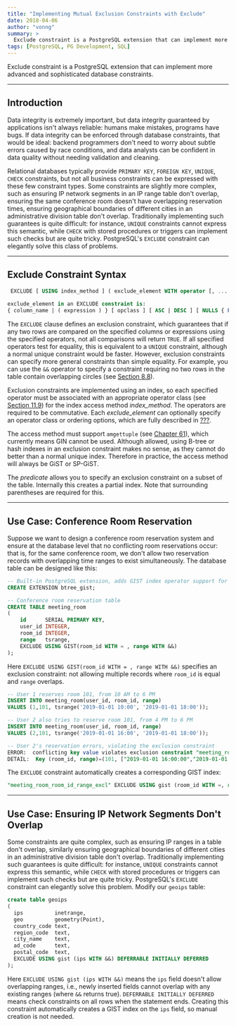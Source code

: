 ```yaml
---
title: "Implementing Mutual Exclusion Constraints with Exclude"
date: 2018-04-06
author: "vonng"
summary: >
  Exclude constraint is a PostgreSQL extension that can implement more advanced and sophisticated database constraints.
tags: [PostgreSQL, PG Development, SQL]
---
```


Exclude constraint is a PostgreSQL extension that can implement more advanced and sophisticated database constraints.

-----------

## Introduction

Data integrity is extremely important, but data integrity guaranteed by applications isn't always reliable: humans make mistakes, programs have bugs. If data integrity can be enforced through database constraints, that would be ideal: backend programmers don't need to worry about subtle errors caused by race conditions, and data analysts can be confident in data quality without needing validation and cleaning.

Relational databases typically provide `PRIMARY KEY`, `FOREIGN KEY`, `UNIQUE`, `CHECK` constraints, but not all business constraints can be expressed with these few constraint types. Some constraints are slightly more complex, such as ensuring IP network segments in an IP range table don't overlap, ensuring the same conference room doesn't have overlapping reservation times, ensuring geographical boundaries of different cities in an administrative division table don't overlap. Traditionally implementing such guarantees is quite difficult: for instance, `UNIQUE` constraints cannot express this semantic, while `CHECK` with stored procedures or triggers can implement such checks but are quite tricky. PostgreSQL's `EXCLUDE` constraint can elegantly solve this class of problems.

-----------

## Exclude Constraint Syntax

```sql
 EXCLUDE [ USING index_method ] ( exclude_element WITH operator [, ... ] ) index_parameters [ WHERE ( predicate ) ] |
 
exclude_element in an EXCLUDE constraint is:
{ column_name | ( expression ) } [ opclass ] [ ASC | DESC ] [ NULLS { FIRST | LAST } ]
```

The `EXCLUDE` clause defines an exclusion constraint, which guarantees that if any two rows are compared on the specified columns or expressions using the specified operators, not all comparisons will return `TRUE`. If all specified operators test for equality, this is equivalent to a `UNIQUE` constraint, although a normal unique constraint would be faster. However, exclusion constraints can specify more general constraints than simple equality. For example, you can use the `&&` operator to specify a constraint requiring no two rows in the table contain overlapping circles (see [Section 8.8](http://www.postgres.cn/docs/11/datatype-geometric.html)).

Exclusion constraints are implemented using an index, so each specified operator must be associated with an appropriate operator class (see [Section 11.9](http://www.postgres.cn/docs/11/indexes-opclass.html)) for the index access method *index_method*. The operators are required to be commutative. Each *exclude_element* can optionally specify an operator class or ordering options, which are fully described in [???](http://www.postgres.cn/docs/11/SQL-CREATETABLE.html).

The access method must support `amgettuple` (see [Chapter 61](http://www.postgres.cn/docs/11/indexam.html)), which currently means GIN cannot be used. Although allowed, using B-tree or hash indexes in an exclusion constraint makes no sense, as they cannot do better than a normal unique index. Therefore in practice, the access method will always be GiST or SP-GiST.

The *predicate* allows you to specify an exclusion constraint on a subset of the table. Internally this creates a partial index. Note that surrounding parentheses are required for this.

-------------

## Use Case: Conference Room Reservation

Suppose we want to design a conference room reservation system and ensure at the database level that no conflicting room reservations occur: that is, for the same conference room, we don't allow two reservation records with overlapping time ranges to exist simultaneously. The database table can be designed like this:

```sql
-- Built-in PostgreSQL extension, adds GIST index operator support for common types
CREATE EXTENSION btree_gist;

-- Conference room reservation table
CREATE TABLE meeting_room
(
    id      SERIAL PRIMARY KEY,
    user_id INTEGER,
    room_id INTEGER,
    range   tsrange,
    EXCLUDE USING GIST(room_id WITH = , range WITH &&)
);
```

Here `EXCLUDE USING GIST(room_id WITH = , range WITH &&)` specifies an exclusion constraint: not allowing multiple records where `room_id` is equal and `range` overlaps.

```sql
-- User 1 reserves room 101, from 10 AM to 6 PM
INSERT INTO meeting_room(user_id, room_id, range) 
VALUES (1,101, tsrange('2019-01-01 10:00', '2019-01-01 18:00'));

-- User 2 also tries to reserve room 101, from 4 PM to 6 PM
INSERT INTO meeting_room(user_id, room_id, range) 
VALUES (2,101, tsrange('2019-01-01 16:00', '2019-01-01 18:00'));

-- User 2's reservation errors, violating the exclusion constraint
ERROR:  conflicting key value violates exclusion constraint "meeting_room_room_id_range_excl"
DETAIL:  Key (room_id, range)=(101, ["2019-01-01 16:00:00","2019-01-01 18:00:00")) conflicts with existing key (room_id, range)=(101, ["2019-01-01 10:00:00","2019-01-01 18:00:00")).
```

The `EXCLUDE` constraint automatically creates a corresponding GIST index:

```sql
"meeting_room_room_id_range_excl" EXCLUDE USING gist (room_id WITH =, range WITH &&)
```

------------

## Use Case: Ensuring IP Network Segments Don't Overlap

Some constraints are quite complex, such as ensuring IP ranges in a table don't overlap, similarly ensuring geographical boundaries of different cities in an administrative division table don't overlap. Traditionally implementing such guarantees is quite difficult: for instance, `UNIQUE` constraints cannot express this semantic, while `CHECK` with stored procedures or triggers can implement such checks but are quite tricky. PostgreSQL's `EXCLUDE` constraint can elegantly solve this problem. Modify our `geoips` table:

```sql
create table geoips
(
  ips          inetrange,
  geo          geometry(Point),
  country_code text,
  region_code  text,
  city_name    text,
  ad_code      text,
  postal_code  text,
  EXCLUDE USING gist (ips WITH &&) DEFERRABLE INITIALLY DEFERRED 
);
```

Here `EXCLUDE USING gist (ips WITH &&)` means the `ips` field doesn't allow overlapping ranges, i.e., newly inserted fields cannot overlap with any existing ranges (where `&&` returns true). `DEFERRABLE INITIALLY DEFERRED` means check constraints on all rows when the statement ends. Creating this constraint automatically creates a GIST index on the `ips` field, so manual creation is not needed.